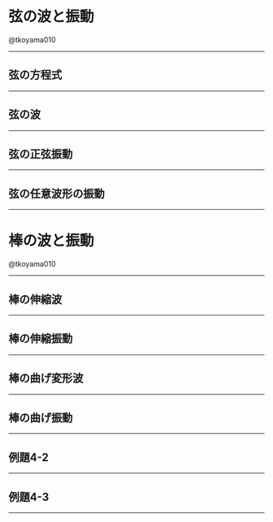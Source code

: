 # 弦の波と振動

@tkoyama010

---
## 弦の方程式

---
## 弦の波

---
## 弦の正弦振動

---
## 弦の任意波形の振動

---
# 棒の波と振動

@tkoyama010

---
## 棒の伸縮波

---
## 棒の伸縮振動

---
## 棒の曲げ変形波

---
## 棒の曲げ振動

---
## 例題4-2

---
## 例題4-3

---
